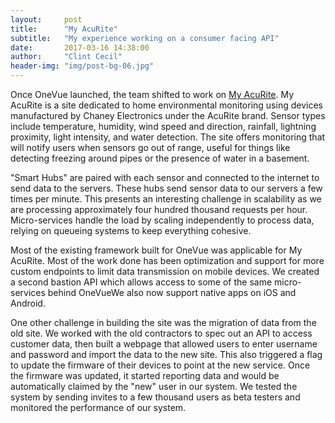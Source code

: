 ```yaml
---
layout:     post
title:      "My AcuRite"
subtitle:   "My experience working on a consumer facing API"
date:       2017-03-16 14:38:00
author:     "Clint Cecil"
header-img: "img/post-bg-06.jpg"
---
```


Once OneVue launched, the team shifted to work on [My AcuRite](https://www.myacurite.com). My AcuRite is a site dedicated to home environmental monitoring using devices manufactured by Chaney Electronics under the AcuRite brand. Sensor types include temperature, humidity, wind speed and direction, rainfall, lightning proximity, light intensity, and water detection. The site offers monitoring that will notify users when sensors go out of range, useful for things like detecting freezing around pipes or the presence of water in a basement.

"Smart Hubs" are paired with each sensor and connected to the internet to send data to the servers. These hubs send sensor data to our servers a few times per minute. This presents an interesting challenge in scalability as we are processing approximately four hundred thousand requests per hour. Micro-services handle the load by scaling independently to process data, relying on queueing systems to keep everything cohesive.

Most of the existing framework built for OneVue was applicable for My AcuRite. Most of the work done has been optimization and support for more custom endpoints to limit data transmission on mobile devices. We created a second bastion API which allows access to some of the same micro-services behind OneVueWe also now support native apps on iOS and Android.

One other challenge in building the site was the migration of data from the old site. We worked with the old contractors to spec out an API to access customer data, then built a webpage that allowed users to enter username and password and import the data to the new site. This also triggered a flag to update the firmware of their devices to point at the new service. Once the firmware was updated, it started reporting data and would be automatically claimed by the "new" user in our system. We tested the system by sending invites to a few thousand users as beta testers and monitored the performance of our system.
